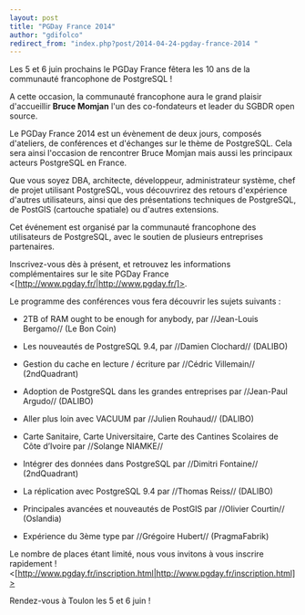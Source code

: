 ```yaml
---
layout: post
title: "PGDay France 2014"
author: "gdifolco"
redirect_from: "index.php?post/2014-04-24-pgday-france-2014 "
---
```




Les 5 et 6 juin prochains le PGDay France fêtera les 10 ans de la communauté francophone de PostgreSQL ! 



A cette occasion, la communauté francophone aura le grand plaisir d'accueillir **Bruce Momjan** l'un des co-fondateurs et leader du SGBDR open source.



Le PGDay France 2014 est un évènement de deux jours, composés d'ateliers, de conférences et d'échanges sur le thème de PostgreSQL. Cela sera ainsi l'occasion de rencontrer Bruce Momjan mais aussi les principaux acteurs PostgreSQL en France.



Que vous soyez DBA, architecte, développeur, administrateur système, chef de projet utilisant PostgreSQL, vous découvrirez des retours d'expérience d'autres utilisateurs, ainsi que des présentations techniques de PostgreSQL, de PostGIS (cartouche spatiale) ou d'autres extensions. 



Cet événement est organisé par la communauté francophone des utilisateurs de PostgreSQL, avec le soutien de plusieurs entreprises partenaires.



Inscrivez-vous dès à présent, et retrouvez les informations complémentaires sur le site PGDay France <[http://www.pgday.fr/|http://www.pgday.fr/]>.



Le programme des conférences vous fera découvrir les sujets suivants :



  * 2TB of RAM ought to be enough for anybody, par //Jean-Louis Bergamo// (Le Bon Coin)

  * Les nouveautés de PostgreSQL 9.4, par //Damien Clochard// (DALIBO)

  * Gestion du cache en lecture / écriture par //Cédric Villemain//  (2ndQuadrant)

  * Adoption de PostgreSQL dans les grandes entreprises par //Jean-Paul Argudo//  (DALIBO)

  * Aller plus loin avec VACUUM par //Julien Rouhaud// (DALIBO)

  * Carte Sanitaire, Carte Universitaire, Carte des Cantines Scolaires de Côte d’Ivoire par //Solange NIAMKE//

  * Intégrer des données dans PostgreSQL par //Dimitri Fontaine// (2ndQuadrant)

  * La réplication avec PostgreSQL 9.4 par //Thomas Reiss//  (DALIBO)

  * Principales avancées et nouveautés de PostGIS par //Olivier Courtin// (Oslandia)

  * Expérience du 3ème type par //Grégoire Hubert// (PragmaFabrik)



Le nombre de places étant limité, nous vous invitons à vous inscrire rapidement ! <[http://www.pgday.fr/inscription.html|http://www.pgday.fr/inscription.html]>



Rendez-vous à Toulon les 5 et 6 juin !